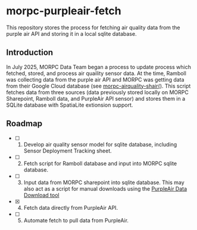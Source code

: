 # morpc-purpleair-fetch

This repository stores the process for fetching air quality data from the purple air API and storing it in a local sqlite database. 

## Introduction

In July 2025, MORPC Data Team began a process to update process which fetched, stored, and process air quaility sensor data. At the time, Ramboll was collecting data from the purple air API and MORPC was getting data from their Google Cloud database (see [morpc-airquality-shair(](https://github.com/morpc/morpc-airquality-shair)). This script fetches data from three sources (data previously stored locally on MORPC Sharepoint, Ramboll data, and PurpleAir API sensor) and stores them in a SQLite database with SpatiaLite extionsion support. 

## Roadmap

 - [ ] 1. Develop air quality sensor model for sqlite database, including Sensor Deployment Tracking sheet.
 - [ ] 2. Fetch script for Ramboll database and input into MORPC sqlite database.
 - [ ] 3. Input data from MORPC sharepoint into sqlite database. This may also act as a script for manual downloads using the [PurpleAir Data Download tool](https://gitlab.com/purpleair-api-clients/data-download-tool/-/tree/main)
 - [x] 4. Fetch data directly from PurpleAir API.
 - [ ] 5. Automate fetch to pull data from PurpleAir.
